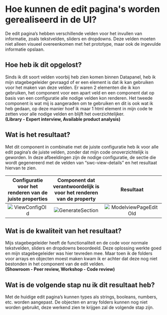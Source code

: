 # Hoe kunnen de edit pagina's worden gerealiseerd in de UI?
De edit pagina’s hebben verschillende velden voor het invullen van informatie, zoals tekstvelden, sliders en dropdowns. Deze velden moeten niet alleen visueel overeenkomen met het prototype, maar ook de ingevulde informatie opslaan.

## Hoe heb ik dit opgelost?
Sinds ik dit soort velden voorbij heb zien komen binnen Datapanel, heb ik mijn stagebegeleider gevraagd of er een element is dat ik kan gebruiken voor het maken van deze velden. Er waren 2 elementen die ik kon gebruiken, het component voor een apart veld en een component dat op basis van een configuratie alle nodige velden kon renderen. Het tweede component is wat mij is aangeraden om te gebruiken en dit is ook wat ik heb gedaan, op deze manier hoef ik maar 1 html element in mijn code te zetten voor alle nodige velden en blijft het overzichtelijker.   
**(Library - Expert interview, Available product analysis)**

## Wat is het resultaat?
Met dit component in combinatie met de juiste configuratie heb ik voor alle edit pagina’s de juiste velden, zonder dat mijn code onoverzichtelijk is geworden. In deze afbeeldingen zijn de nodige configuratie, de sectie die wordt gegenereerd met de velden van “swc-view-details” en het resultaat hiervan te zien.

|Configuratie voor het renderen van de juiste properties|Component dat verantwoordelijk is voor het renderen van de property|Resultaat|
|:-----------------------------------------------------:|:-----------------------------------------------------------------:|:-------:|
|![ViewConfigOld](https://github.com/Timsel1/PortfolioS5/assets/90602424/848932e0-19a6-4ddd-b1b1-0c039d93b41a)|![GenerateSection](https://github.com/Timsel1/PortfolioS5/assets/90602424/6353717d-d026-478a-ac4f-b9d7551650ca)|![ModelviewPageEditOld](https://github.com/Timsel1/PortfolioS5/assets/90602424/1f00aae8-fa93-43da-a90a-efedf48d4cac)|

## Wat is de kwaliteit van het resultaat?
Mijs stagebegeleider heeft de functionaliteit en de code voor normale tekstvelden, sliders en dropdowns beoordeeld. Deze oplossing werkte goed en mijn stagebegeleider was hier tevreden mee. Maar toen ik de folders voor arrays en objecten moest maken kwam ik er achter dat deze nog niet bestonden in het component van de edit velden.  
**(Showroom - Peer review, Workshop - Code review)**

## Wat is de volgende stap nu ik dit resultaat heb?
Met de huidige edit pagina’s kunnen types als strings, booleans, numbers, etc. worden aangepast. De objecten en array folders kunnen nog niet worden gebruikt, deze werkend zien te krijgen zal de volgende stap zijn. 
